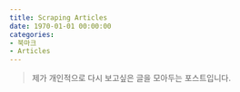 ```yaml
---
title: Scraping Articles
date: 1970-01-01 00:00:00
categories:
- 북마크
- Articles
---
```


> 제가 개인적으로 다시 보고싶은 글을 모아두는 포스트입니다.    
